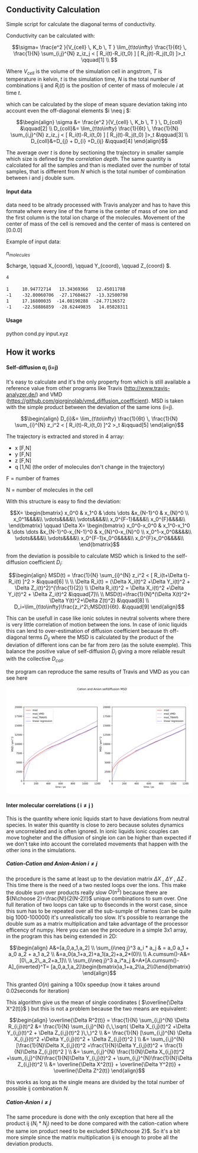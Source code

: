 ## Conductivity Calculation
Simple script for calculate the diagonal terms of conductivity.

Conductivity can be calculated with: 

```math
\sigma= \frac{e^2 }{V_{cell} \, K_b \, T } \lim_{t\to\infty} \frac{1}{6t} \, \frac{1}{N} \sum_{i,j}^{N} z_iz_j < [ R_i(t)-R_i(t_0) ] [ R_j(t)-R_j(t_0) ]>_t      \qquad[1]  \\

``` 

Where $V_{cell}$ is the volume of the simulation cell in angstrom, $T$ is temperature in kelvin, $t$ is the simulation time, $N$ is the total number of combinations ij and $R_i(t)$ is the position of center of mass of molecule $i$ at time $t$. 

which can be calculated by the slope of mean square deviation taking into account even the off-diagonal elements $i \neq j $:

```math
\begin{align}
\sigma &= \frac{e^2 }{V_{cell} \, K_b \, T } \, D_{coll}         &\qquad[2]  \\
D_{coll}&= \lim_{t\to\infty} \frac{1}{6t} \, \frac{1}{N} \sum_{i,j}^{N} z_iz_j < [ R_i(t)-R_i(t_0) ] [ R_j(t)-R_j(t_0) ]>_t      &\qquad[3]  \\
D_{coll}&=D_{j} + D_{i} +D_{ij}  &\qquad[4]
\end{align}
```

The average over $t$ is done by sectioning the trajectory in smaller sample which size is defined by the $correlation\ depth$. The same quantity is calcolated for all the samples and than is mediated over the number of total samples, that is different from $N$ which is the total number of combination between i and j double sum.

#### Input data

data need to be altrady processed with Travis analyzer and has to have this formate where every line of the frame is the center of mass of one ion and the first column is the total ion charge of the molecules.
Movement of the center of mass of the cell is removed and the center of mass is centered on [0.0.0] 


Example of input data:

$n_{molecules}$

$charge, \qquad X_{coord}, \qquad Y_{coord}, \qquad Z_{coord} $. 
```
4
  
1     10.94772714   13.34369366   12.45011788
-1    -32.80060706  -27.17604627  -13.32500798
1     17.16800035  -14.08190288  -24.77136572
-1    -22.58886859  -28.62449835   14.05828311
```

#### Usage
python cond.py input.xyz

## How it works
#### Self-diffusion $\boldsymbol{\sigma_i}$ (i=j)

It's easy to calculate and it's the only property from which is still available a reference value from other programs like Travis (http://www.travis-analyzer.de/) and VMD (https://github.com/giorginolab/vmd_diffusion_coefficient). MSD is taken with the simple product between the deviation of the same ions (i=j).

```math
\begin{align}
D_{i}&= \lim_{t\to\infty} \frac{1}{6t} \, \frac{1}{N} \sum_{i}^{N} z_i^2 < [ R_i(t)-R_i(t_0) ]^2 >_t      &\qquad[5]  
\end{align}
```

The trajectory is extracted and stored in 4 array:
- x [F,N]
- y [F,N]
- z [F,N]
- q [1,N] (the order of molecules don't change in the trajectory)

F = number of frames

N = number of molecules in the cell

With this structure is easy to find the deviation:

```math
X=
\begin{bmatrix}
x_0^0 & x_1^0 & \dots \dots &x_{N-1}^0 & x_{N}^0 \\
x_0^1&&&&\\
\vdots&&&&\\
\vdots&&&&\\
x_0^{F-1}&&&&\\
x_0^{F}&&&&\\
\end{bmatrix}

\qquad 

\Delta X=
\begin{bmatrix}
x_0^0-x_0^0 & x_1^0-x_1^0 & \dots \dots &x_{N-1}^0-x_{N-1}^0 & x_{N}^0-x_{N}^0 \\
x_0^1-x_0^0&&&&\\
\vdots&&&&\\
\vdots&&&&\\
x_0^{F-1}x_0^0&&&&\\
x_0^{F}x_0^0&&&&\\
\end{bmatrix}
```

from the deviation is possibile to calculate MSD which is linked to the self-diffusion coefficient $D_i$:

```math
\begin{align}
MSD(t)   = \frac{1}{N} \sum_{i}^{N} z_i^2 < [ R_i(t+\Delta t)-R_i(t) ]^2 >               &\qquad[6] \\ \\
\Delta R_i(t) = (\Delta X_i(t)^2 +\Delta Y_i(t)^2 + \Delta Z_i(t)^2)^{\frac{1}{2}}      \\
\Delta R_i(t)^2 = \Delta X_i(t)^2 +\Delta Y_i(t)^2 + \Delta Z_i(t)^2                    &\qquad[7]\\ \\
MSD(t)=\frac{1}{N}*(\Delta X(t)^2+ \Delta Y(t)^2+\Delta Z(t)^2)    &\qquad[8] \\
D_i=\lim_{t\to\infty}\frac{z_i^2\;MSD(t)}{6t}.    &\qquad[9]
\end{align}
```

This can be usefull in case like ionic solutes in neutral solvents where there is very little correlation of motion between the ions. In case of ionic liquids this can lend to over-estimation of diffusion coefficient because th off-diagonal terms $D_{ij}$ where the MSD is calculated by the product of the deviation of different ions can be far from zero (as the solute exemple). This balance the positive value of self-diffusion $D_i$ giving a more reliable result with the collective $D_{coll}$.

the program can reproduce the same results of Travis and VMD as you can see here

![img](/img/selfdiffusion.png)

#### Inter molecular correlations ( $\boldsymbol{i \neq j}$ )

This is the quantity where ionic liquids start to have deviations from neutral species. In water this quantity is close to zero because solutes dynamics are uncorrelated and is often ignored. In ionic liquids ionic couples can move togheter and the diffusion of single ion can be higher than expected if we don't take into account the correlated movements that happen with the other ions in the simulations.

##### Cation-Cation and Anion-Anion $\boldsymbol{i \neq j}$

the procedure is the same at least up to the deviation matrix $\Delta X$ , $\Delta Y$ , $\Delta Z$ . This time there is the need of a  two nested loops over the ions. This make the double sum over products really slow  $O(n^2)$  because there are  ${N\choose 2}=\frac{N!}{2(N-2)!}$ unique combinations to sum over. One full iteration of two loops can take up to 6seconds in the worst case, since this sum has to be repeated over all the sub-sumple of frames (can be quite big 1000-100000) it's unrealistically too slow.
It's possible to rearrange the double sum as a matrix multiplication and take advantage of the processor efficency of numpy. Here you can see the procedure in a simple 3x1 array, in the program this has being extended in 2D:

```math
\begin{align}
A&=[a_0,a_1,a_2] \\
\sum_{i\neq j}^3 a_i * a_j & = a_0 a_1 + a_0 a_2 + a_1 a_2 \\  
&=a_0(a_1+a_2)+a_1(a_2)+a_2*(0)\\ \\
A.cumsum()-A&=[0\,,a_2\,,a_2+a_1]\\ \\
\sum_{i\neq j}^3 a_i*a_j &=A*[A.cumsum()-A]_{inverted}^T= [a_0,a_1,a_2]\begin{bmatrix}a_1+a_2\\a_2\\0\end{bmatrix}
\end{align}
```
This granted $O(n)$ gaining a 100x speedup (now it takes around 0.02seconds for iteration)

This algorithm give us the mean of single coordinates ( $\overline{\Delta X^2(t)}$ ) but this is not a problem because the two means are equivalent:

```math
\begin{align}
\overline{\Delta R^2(t)} = \frac{1}{N} \sum_{i,j}^{N} \Delta R_{i,j}(t)^2 &= \frac{1}{N} \sum_{i,j}^{N} (\,\,\sqrt{    \Delta X_{i,j}(t)^2 +\Delta Y_{i,j}(t)^2 + \Delta Z_{i,j}(t)^2     }\,\,)^2 \\
&= \frac{1}{N} [\sum_{i,j}^{N}   \Delta X_{i,j}(t)^2 +\Delta Y_{i,j}(t)^2 + \Delta Z_{i,j}(t)^2 ]   \\
&= \sum_{i,j}^{N}   [\frac{1}{N}\Delta X_{i,j}(t)^2 +\frac{1}{N}\Delta Y_{i,j}(t)^2 + \frac{1}{N}\Delta Z_{i,j}(t)^2 ]   \\
&= \sum_{i,j}^{N}   \frac{1}{N}\Delta X_{i,j}(t)^2 +\sum_{i,j}^{N}\frac{1}{N}\Delta Y_{i,j}(t)^2 + \sum_{i,j}^{N}\frac{1}{N}\Delta Z_{i,j}(t)^2    \\
&= \overline{\Delta X^2(t)}  +  \overline{\Delta Y^2(t)}  +  \overline{\Delta Z^2(t)}
\end{align}
```

this works as long as the single means are divided by the total number of possible ij combination $N$.

##### Cation-Anion $\boldsymbol{i \neq j}$
The same procedure is done with the only exception that here all the product ij ($N_i*N_j$) need to be done compared with the cation-cation where the same ion product need to be excluded ${N\choose 2}$. So it's a bit more simple since the matrix multiplication ij is enough to probe all the deviation products.

